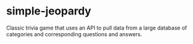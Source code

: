 # simple-jeopardy
Classic trivia game that uses an API to pull data from a large database of categories and corresponding questions and answers.
